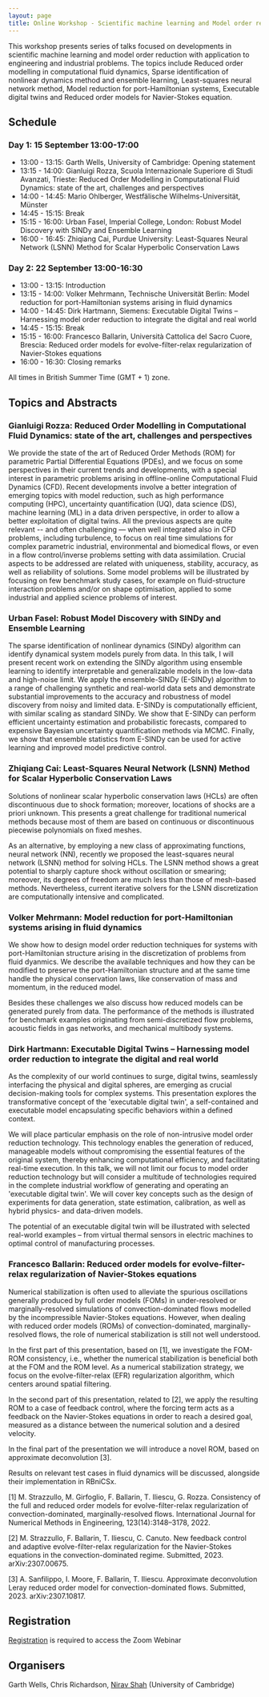 ```yaml
---
layout: page
title: Online Workshop - Scientific machine learning and Model order reduction for partial differential equations
---
```


This workshop presents series of talks focused on developments in scientific machine learning and model order reduction with application to engineering and industrial problems. The topics include Reduced order modelling in computational fluid dynamics, Sparse identification of nonlinear dynamics method and ensemble learning, Least-squares neural network method, Model reduction for port-Hamiltonian systems, Executable digital twins and Reduced order models for Navier-Stokes equation.

## Schedule

### Day 1: 15 September 13:00-17:00

- 13:00 - 13:15: Garth Wells, University of Cambridge: Opening statement
- 13:15 - 14:00: Gianluigi Rozza, Scuola Internazionale Superiore di Studi Avanzati, Trieste: Reduced Order Modelling in Computational Fluid Dynamics: state of the art, challenges and perspectives
- 14:00 - 14:45: Mario Ohlberger, Westfälische Wilhelms-Universität, Münster
- 14:45 - 15:15: Break
- 15:15 - 16:00: Urban Fasel, Imperial College, London: Robust Model Discovery with SINDy and Ensemble Learning
- 16:00 - 16:45: Zhiqiang Cai, Purdue University: Least-Squares Neural Network (LSNN) Method for Scalar Hyperbolic Conservation Laws

### Day 2: 22 September 13:00-16:30

- 13:00 - 13:15: Introduction
- 13:15 - 14:00: Volker Mehrmann, Technische Universität Berlin: Model reduction  for port-Hamiltonian systems arising in fluid dynamics
- 14:00 - 14:45: Dirk Hartmann, Siemens: Executable Digital Twins – Harnessing model order reduction to integrate the digital and real world
- 14:45 - 15:15: Break
- 15:15 - 16:00: Francesco Ballarin, Università Cattolica del Sacro Cuore, Brescia: Reduced order models for evolve-filter-relax regularization of Navier-Stokes equations
- 16:00 - 16:30: Closing remarks

All times in British Summer Time (GMT + 1) zone.

## Topics and Abstracts

### Gianluigi Rozza: Reduced Order Modelling in Computational Fluid Dynamics: state of the art, challenges and perspectives

We provide the state of the art of Reduced Order Methods (ROM) for parametric Partial Differential Equations (PDEs), and we focus on some perspectives in their current trends and developments, with a special interest in parametric problems arising in offline-online Computational Fluid Dynamics (CFD). Recent developments involve a better integration of emerging topics with model reduction, such as high performance computing (HPC), uncertainty quantification (UQ), data science (DS), machine learning (ML) in a data driven perspective, in order to allow a better exploitation of digital twins. All the previous aspects are quite relevant -- and often challenging —  when well integrated also in CFD problems, including turbulence, to focus on real time simulations for complex parametric industrial, environmental and biomedical flows, or even in a flow control/inverse problems setting with data assimilation. Crucial aspects to be addressed are related with uniqueness, stability, accuracy, as well as reliability of solutions. Some model problems will be illustrated by focusing on few benchmark study cases, for example on fluid-structure interaction problems and/or on shape optimisation, applied to some industrial and applied science problems of interest.

### Urban Fasel: Robust Model Discovery with SINDy and Ensemble Learning

The sparse identification of nonlinear dynamics (SINDy) algorithm can identify dynamical system models purely from data. In this talk, I will present recent work on extending the SINDy algorithm using ensemble learning to identify interpretable and generalizable models in the low-data and high-noise limit. We apply the ensemble-SINDy (E-SINDy) algorithm to a range of challenging synthetic and real-world data sets and demonstrate substantial improvements to the accuracy and robustness of model discovery from noisy and limited data. E-SINDy is computationally efficient, with similar scaling as standard SINDy. We show that E-SINDy can perform efficient uncertainty estimation and probabilistic forecasts, compared to expensive Bayesian uncertainty quantification methods via MCMC. Finally, we show that ensemble statistics from E-SINDy can be used for active learning and improved model predictive control.

### Zhiqiang Cai: Least-Squares Neural Network (LSNN) Method for Scalar Hyperbolic Conservation Laws

Solutions of nonlinear scalar hyperbolic conservation laws (HCLs) are often discontinuous due to shock formation; moreover, locations of shocks are a priori unknown. This presents a great challenge for traditional numerical methods because most of them are based on continuous or discontinuous piecewise polynomials on fixed meshes.

As an alternative, by employing a new class of approximating functions, neural network (NN), recently we proposed the least-squares neural network (LSNN) method for solving HCLs. The LSNN method shows a great potential to sharply capture shock without oscillation or smearing; moreover, its degrees of freedom are much less than those of mesh-based methods. Nevertheless, current iterative solvers for the LSNN discretization are computationally intensive and complicated.

### Volker Mehrmann: Model reduction for port-Hamiltonian systems arising in fluid dynamics

We show how to design model order reduction techniques for systems with port-Hamiltonian structure arising in the discretization of problems from fluid dyanmics. We describe the available techniques and how they can be modified to preserve the port-Hamiltonian structure and at the same time handle the physical conservation laws, like conservation of mass and momentum, in the reduced model.

Besides these challenges we also discuss how reduced models can be generated purely from data. The performance of the methods is illustrated for benchmark examples originating from semi-discretized flow problems, acoustic fields in gas networks, and mechanical multibody systems.

### Dirk Hartmann: Executable Digital Twins – Harnessing model order reduction to integrate the digital and real world

As the complexity of our world continues to surge, digital twins, seamlessly interfacing the physical and digital spheres, are emerging as crucial decision-making tools for complex systems. This presentation explores the transformative concept of the 'executable digital twin', a self-contained and executable model encapsulating specific behaviors within a defined context.

We will place particular emphasis on the role of non-intrusive model order reduction technology. This technology enables the generation of reduced, manageable models without compromising the essential features of the original system, thereby enhancing computational efficiency, and facilitating real-time execution. In this talk, we will not limit our focus to model order reduction technology but will consider a multitude of technologies required in the complete industrial workflow of generating and operating an 'executable digital twin'. We will cover key concepts such as the design of experiments for data generation, state estimation, calibration, as well as hybrid physics- and data-driven models.

The potential of an executable digital twin will be illustrated with selected real-world examples – from virtual thermal sensors in electric machines to optimal control of manufacturing processes.

### Francesco Ballarin: Reduced order models for evolve-filter-relax regularization of Navier-Stokes equations

Numerical stabilization is often used to alleviate the spurious oscillations generally produced by full order models (FOMs) in under-resolved or marginally-resolved simulations of convection-dominated flows modelled by the incompressible Navier-Stokes equations. However, when dealing with reduced order models (ROMs) of convection-dominated, marginally-resolved flows, the role of numerical stabilization is still not well understood.

In the first part of this presentation, based on [1], we investigate the FOM-ROM consistency, i.e., whether the numerical stabilization is beneficial both at the FOM and the ROM level. As a numerical stabilization strategy, we focus on the evolve-filter-relax (EFR) regularization algorithm, which centers around spatial filtering.

In the second part of this presentation, related to [2], we apply the resulting ROM to a case of feedback control, where the forcing term acts as a feedback on the Navier-Stokes equations in order to reach a desired goal, measured as a distance between the numerical solution and a desired velocity.

In the final part of the presentation we will introduce a novel ROM, based on approximate deconvolution [3].

Results on relevant test cases in fluid dynamics will be discussed, alongside their implementation in RBniCSx.

[1] M. Strazzullo, M. Girfoglio, F. Ballarin, T. Iliescu, G. Rozza. Consistency of the full and reduced order models for evolve-filter-relax regularization of convection-dominated, marginally-resolved flows. International Journal for Numerical Methods in Engineering, 123(14):3148–3178, 2022.

[2] M. Strazzullo, F. Ballarin, T. Iliescu, C. Canuto. New feedback control and adaptive evolve-filter-relax regularization for the Navier-Stokes equations in the convection-dominated regime. Submitted, 2023. arXiv:2307.00675.

[3] A. Sanfilippo, I. Moore, F. Ballarin, T. Iliescu. Approximate deconvolution Leray reduced order model for convection-dominated flows. Submitted, 2023. arXiv:2307.10817.

## Registration

[Registration](https://www.eventbrite.co.uk/e/666842954227) is required to access the Zoom Webinar

## Organisers

Garth Wells, Chris Richardson, [Nirav Shah](mailto:nvs31@cam.ac.uk) (University of Cambridge)
